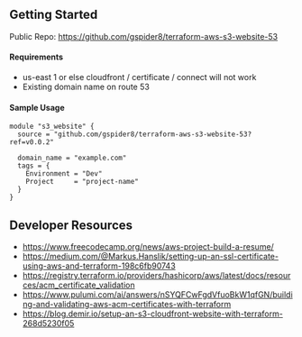 ## Getting Started

Public Repo: https://github.com/gspider8/terraform-aws-s3-website-53

#### Requirements

- us-east 1 or else cloudfront / certificate / connect will not work
- Existing domain name on route 53

#### Sample Usage

```HCL
module "s3_website" {
  source = "github.com/gspider8/terraform-aws-s3-website-53?ref=v0.0.2"

  domain_name = "example.com"
  tags = {
    Environment = "Dev"
    Project     = "project-name"
  }
}
```

## Developer Resources

- https://www.freecodecamp.org/news/aws-project-build-a-resume/
- https://medium.com/@Markus.Hanslik/setting-up-an-ssl-certificate-using-aws-and-terraform-198c6fb90743
- https://registry.terraform.io/providers/hashicorp/aws/latest/docs/resources/acm_certificate_validation
- https://www.pulumi.com/ai/answers/nSYQFCwFgdVfuoBkW1qfGN/building-and-validating-aws-acm-certificates-with-terraform
- https://blog.demir.io/setup-an-s3-cloudfront-website-with-terraform-268d5230f05
